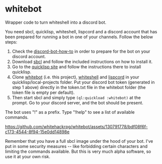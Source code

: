 # whitebot
Wrapper code to turn whiteshell into a discord bot.

You need sbcl, quicklisp, whiteshell, lispcord and a discord account that has been prepared for running a bot in one of your channels. Follow the below steps: 

1. Check the [discord-bot-how-to](https://github.com/whitehackrpg/whitebot/blob/main/DISCORD-BOT-HOWTO.md) in order to prepare for the bot on your discord account.
2. Download [sbcl](http://sbcl.org/) and follow the included instructions on how to install it.
3. Go to the [quicklisp site](https://www.quicklisp.org/beta/) and follow the instructions there to install quicklisp.
4. Clone [whitebot](https://github.com/whitehackrpg/whitebot) (i.e. this project), [whiteshell](https://github.com/whitehackrpg/whiteshell) and [lispcord](https://github.com/lispcord/lispcord) in your quicklisp/local-projects folder. Put your discord bot token (generated in step 1 above) directly in the token.txt file in the whitebot folder (the token file is empty per default). 
5. Then start sbcl and simply type `(ql:quickload :whitebot)` at the prompt. Go to your discord server, and the bot should be present.

The bot uses "!" as a prefix. Type "!help" to see a list of available commands.

https://github.com/whitehackrpg/whitebot/assets/130791778/bdf08f6f-c173-4544-8f94-15e0dd14898e

Remember that you have a full sbcl image under the hood of your bot. I've put in some security measures -- like forbidding certain characters and limiting the commands available. But this is very much alpha software, so use it at your own risk.
